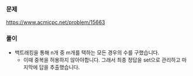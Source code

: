 ### 문제
https://www.acmicpc.net/problem/15663

### 풀이

- 백트래킹을 통해 n개 중 m개를 택하는 모든 경우의 수를 구했습니다.
    - 이때 중복을 허용하지 않아야합니다. 그래서 최종 정답을 set으로 관리하고 마지막에 답을 추출했습니다.